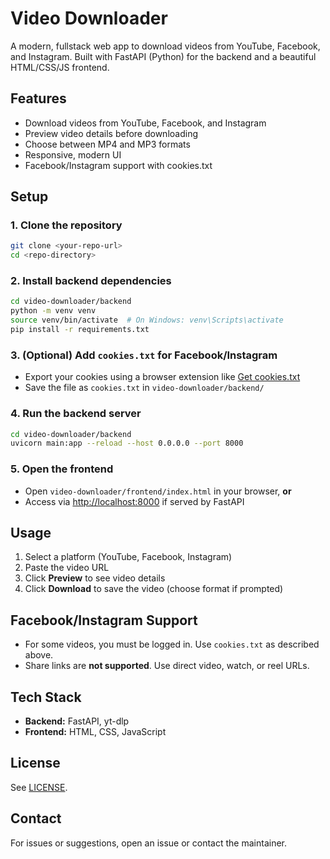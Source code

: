 # Video Downloader

A modern, fullstack web app to download videos from YouTube, Facebook, and Instagram. Built with FastAPI (Python) for the backend and a beautiful HTML/CSS/JS frontend.

## Features
- Download videos from YouTube, Facebook, and Instagram
- Preview video details before downloading
- Choose between MP4 and MP3 formats
- Responsive, modern UI
- Facebook/Instagram support with cookies.txt

## Setup

### 1. Clone the repository
```bash
git clone <your-repo-url>
cd <repo-directory>
```

### 2. Install backend dependencies
```bash
cd video-downloader/backend
python -m venv venv
source venv/bin/activate  # On Windows: venv\Scripts\activate
pip install -r requirements.txt
```

### 3. (Optional) Add `cookies.txt` for Facebook/Instagram
- Export your cookies using a browser extension like [Get cookies.txt](https://chrome.google.com/webstore/detail/get-cookiestxt/)
- Save the file as `cookies.txt` in `video-downloader/backend/`

### 4. Run the backend server
```bash
cd video-downloader/backend
uvicorn main:app --reload --host 0.0.0.0 --port 8000
```

### 5. Open the frontend
- Open `video-downloader/frontend/index.html` in your browser, **or**
- Access via [http://localhost:8000](http://localhost:8000) if served by FastAPI

## Usage
1. Select a platform (YouTube, Facebook, Instagram)
2. Paste the video URL
3. Click **Preview** to see video details
4. Click **Download** to save the video (choose format if prompted)

## Facebook/Instagram Support
- For some videos, you must be logged in. Use `cookies.txt` as described above.
- Share links are **not supported**. Use direct video, watch, or reel URLs.

## Tech Stack
- **Backend:** FastAPI, yt-dlp
- **Frontend:** HTML, CSS, JavaScript

## License
See [LICENSE](LICENSE).

## Contact
For issues or suggestions, open an issue or contact the maintainer. 